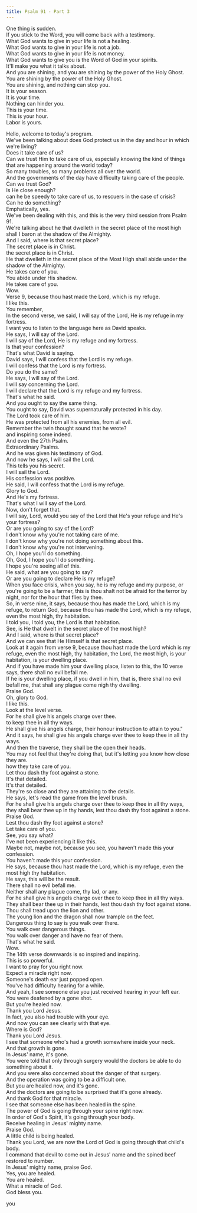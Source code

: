 ```yaml
---
title: Psalm 91 - Part 3
---
```

 One thing is sudden.  
If you stick to the Word, you will come back with a testimony.  
What God wants to give in your life is not a healing.  
What God wants to give in your life is not a job.  
What God wants to give in your life is not money.  
What God wants to give you is the Word of God in your spirits.  
It'll make you what it talks about.  
 And you are shining, and you are shining by the power of the Holy Ghost.  
You are shining by the power of the Holy Ghost.  
You are shining, and nothing can stop you.  
It is your season.  
It is your time.  
Nothing can hinder you.  
This is your time.  
This is your hour.  
Labor is yours.  


  
 Hello, welcome to today's program.  
We've been talking about does God protect us in the day and hour in which we're living?  
Does it take care of us?  
Can we trust Him to take care of us, especially knowing the kind of things that are happening around the world today?  
So many troubles, so many problems all over the world.  
And the governments of the day have difficulty taking care of the people.  
Can we trust God?  
Is He close enough?  
 can he be speedy to take care of us, to rescuers in the case of crisis?  
Can he do something?  
Emphatically, yes.  
We've been dealing with this, and this is the very third session from Psalm 91.  
We're talking about he that dwelleth in the secret place of the most high shall I baron at the shadow of the Almighty.  
And I said, where is that secret place?  
The secret place is in Christ.  
 the secret place is in Christ.  
He that dwelleth in the secret place of the Most High shall abide under the shadow of the Almighty.  
He takes care of you.  
You abide under His shadow.  
He takes care of you.  
Wow.  
Verse 9, because thou hast made the Lord, which is my refuge.  
I like this.  
You remember,  
 In the second verse, we said, I will say of the Lord, He is my refuge in my fortress.  
I want you to listen to the language here as David speaks.  
He says, I will say of the Lord.  
I will say of the Lord, He is my refuge and my fortress.  
Is that your confession?  
That's what David is saying.  
David says, I will confess that the Lord is my refuge.  
I will confess that the Lord is my fortress.  
Do you do the same?  
 He says, I will say of the Lord.  
I will say concerning the Lord.  
I will declare that the Lord is my refuge and my fortress.  
That's what he said.  
And you ought to say the same thing.  
You ought to say, David was supernaturally protected in his day.  
The Lord took care of him.  
He was protected from all his enemies, from all evil.  
Remember the twin thought sound that he wrote?  
 and inspiring some indeed.  
And even the 27th Psalm.  
Extraordinary Psalms.  
And he was given his testimony of God.  
And now he says, I will sail the Lord.  
This tells you his secret.  
I will sail the Lord.  
His confession was positive.  
He said, I will confess that the Lord is my refuge.  
 Glory to God.  
And He's my fortress.  
That's what I will say of the Lord.  
Now, don't forget that.  
I will say, Lord, would you say of the Lord that He's your refuge and He's your fortress?  
Or are you going to say of the Lord?  
I don't know why you're not taking care of me.  
I don't know why you're not doing something about this.  
I don't know why you're not intervening.  
Oh, I hope you'll do something.  
Oh, God, I hope you'll do something.  
I hope you're seeing all of this.  
He said, what are you going to say?  
Or are you going to declare He is my refuge?  
 When you face crisis, when you say, he is my refuge and my purpose, or you're going to be a farmer, this is thou shalt not be afraid for the terror by night, nor for the hour that flies by thee.  
So, in verse nine, it says, because thou has made the Lord, which is my refuge, to return God, because thou has made the Lord, which is my refuge, even the most high, thy habitation.  
I told you, I told you, the Lord is that habitation.  
 See, is He that dwelt in the secret place of the most high?  
And I said, where is that secret place?  
And we can see that He Himself is that secret place.  
Look at it again from verse 9, because thou hast made the Lord which is my refuge, even the most high, thy habitation, the Lord, the most high, is your habitation, is your dwelling place.  
 And if you have made him your dwelling place, listen to this, the 10 verse says, there shall no evil befall me.  
If he is your dwelling place, if you dwell in him, that is, there shall no evil befall me, that shall any plague come nigh thy dwelling.  
Praise God.  
Oh, glory to God.  
I like this.  
Look at the level verse.  
For he shall give his angels charge over thee.  
 to keep thee in all thy ways.  
He shall give his angels charge, their honour instruction to attain to you."  
And it says, he shall give his angels charge ever thee to keep thee in all thy ways.  
And then the traverse, they shall be the open their heads.  
You may not feel that they're doing that, but it's letting you know how close they are.  
 how they take care of you.  
Let thou dash thy foot against a stone.  
It's that detailed.  
It's that detailed.  
They're so close and they are attaining to the details.  
 He says, let's read the game from the level brush.  
For he shall give his angels charge over thee to keep thee in all thy ways, they shall bear thee up in thy hands, lest thou dash thy foot against a stone.  
Praise God.  
Lest thou dash thy foot against a stone?  
Let take care of you.  
See, you say what?  
I've not been experiencing it like this.  
Maybe not, maybe not, because you see, you haven't made this your confession.  
You haven't made this your confession.  
 He says, because thou hast made the Lord, which is my refuge, even the most high thy habitation.  
He says, this will be the result.  
There shall no evil befall me.  
Neither shall any plague come, thy lad, or any.  
For he shall give his angels charge over thee to keep thee in all thy ways.  
They shall bear thee up in their hands, lest thou dash thy foot against stone.  
Thou shall tread upon the lion and other.  
The young lion and the dragon shall now trample on the feet.  
Dangerous thing to say is you walk over there.  
 You walk over dangerous things.  
You walk over danger and have no fear of them.  
That's what he said.  
Wow.  
The 14th verse downwards is so inspired and inspiring.  
This is so powerful.  
I want to pray for you right now.  
Expect a miracle right now.  
Someone's death ear just popped open.  
 You've had difficulty hearing for a while.  
And yeah, I see someone else you just received hearing in your left ear.  
You were deafened by a gone shot.  
 But you're healed now.  
Thank you Lord Jesus.  
In fact, you also had trouble with your eye.  
And now you can see clearly with that eye.  
Where is God?  
Thank you Lord Jesus.  
I see that someone who's had a growth somewhere inside your neck.  
 And that growth is gone.  
In Jesus' name, it's gone.  
You were told that only through surgery would the doctors be able to do something about it.  
And you were also concerned about the danger of that surgery.  
And the operation was going to be a difficult one.  
 But you are healed now, and it's gone.  
And the doctors are going to be surprised that it's gone already.  
And thank God for that miracle.  
I see that someone else has been healed in the spine.  
The power of God is going through your spine right now.  
In order of God's Spirit, it's going through your body.  
Receive healing in Jesus' mighty name.  
Praise God.  
A little child is being healed.  
 Thank you Lord, we are now the Lord of God is going through that child's body.  
I command that devil to come out in Jesus' name and the spined beef restored to number.  
In Jesus' mighty name, praise God.  
Yes, you are healed.  
You are healed.  
What a miracle of God.  
God bless you.  


  
 you